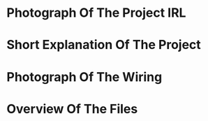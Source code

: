# Photograph Of The Project IRL

# Short Explanation Of The Project

# Photograph Of The Wiring

# Overview Of The Files
